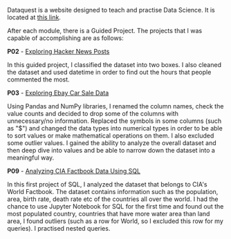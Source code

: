 Dataquest is a website designed to teach and practise Data Science. It is located at [this link](https://www.dataquest.io).

After each module, there is a Guided Project. The projects that I was capable of accomplishing are as follows:

**P02** - [Exploring Hacker News Posts](https://app.dataquest.io/m/356/guided-project%3A-exploring-hacker-news-posts/1/introduction)

In this guided project, I classified the dataset into two boxes. I also cleaned the dataset and used datetime in order to find out the hours that people commented the most.

**P03** - [Exploring Ebay Car Sale Data](https://app.dataquest.io/m/294/guided-project%3A-exploring-ebay-car-sales-data/1/introduction)

Using Pandas and NumPy libraries, I renamed the column names, check the value counts and decided to drop some of the columns with unnecessary/no information. Replaced the symbols in some columns (such as "$") and changed the data types into numerical types in order to be able to sort values or make mathematical operations on them. I also excluded some outlier values. I gained the ability to analyze the overall dataset and then deep dive into values and be able to narrow down the dataset into a meaningful way. 

**P09** - [Analyzing CIA Factbook Data Using SQL](https://app.dataquest.io/m/257/guided-project%3A-analyzing-cia-factbook-data-using-sql)

In this first project of SQL, I analyzed the dataset that belongs to CIA's World Factbook. The dataset contains information such as the population, area, birth rate, death rate etc of the countries all over the world. I had the chance to use Jupyter Notebook for SQL for the first time and found out the most populated country, countries that have more water area than land area, I found outliers (such as a row for World, so I excluded this row for my queries). I practised nested queries. 
